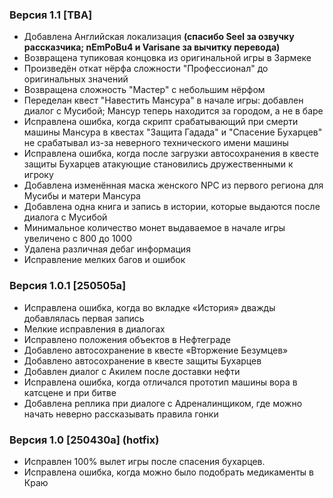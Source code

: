 ### Версия 1.1 [TBA]

- Добавлена Английская локализация **(спасибо Seel за озвучку рассказчика; nEmPoBu4 и Varisane за вычитку перевода)**
- Возвращена тупиковая концовка из оригинальной игры в Зармеке
- Произведён откат нёрфа сложности "Профессионал" до оригинальных значений
- Возвращена сложность "Мастер" с небольшим нёрфом
- Переделан квест "Навестить Мансура" в начале игры: добавлен диалог с Мусибой; Мансур теперь находится за городом, а не в баре
- Исправлена ошибка, когда скрипт срабатывающий при смерти машины Мансура в квестах "Защита Гадада" и "Спасение Бухарцев" не срабатывал из-за неверного технического имени машины
- Исправлена ошибка, когда после загрузки автосохранения в квесте защиты Бухарцев атакующие становились дружественными к игроку
- Добавлена изменённая маска женского NPC из первого региона для Мусибы и матери Мансура
- Добавлена одна книга и запись в истории, которые выдаются после диалога с Мусибой
- Минимальное количество монет выдаваемое в начале игры увеличено с 800 до 1000
- Удалена различная дебаг информация
- Исправление мелких багов и ошибок

### Версия 1.0.1 [250505a]

- Исправлена ошибка, когда во вкладке «История» дважды добавлялась первая запись
- Мелкие исправления в диалогах
- Исправлено положения объектов в Нефтеграде
- Добавлено автосохранение в квесте «Вторжение Безумцев»
- Добавлено автосохранение в квесте защиты Бухарцев
- Добавлен диалог с Акилем после доставки нефти
- Исправлена ошибка, когда отличался прототип машины вора в катсцене и при битве
- Добавлена реплика при диалоге с Адреналинщиком, где можно начать неверно рассказывать правила гонки

### Версия 1.0 [250430a] (hotfix)

- Исправлен 100% вылет игры после спасения бухарцев.
- Исправлена ошибка, когда можно было подобрать медикаменты в Краю
